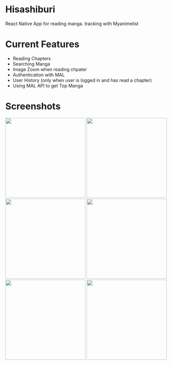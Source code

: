 # Hisashiburi
React Native App for reading manga. tracking with Myanimelist

# Current Features
* Reading Chapters
* Searching Manga
* Image Zoom when reading chpater
* Authentication with MAL
* User History (only when user is logged in and has read a chapter)
* Using MAL API to get Top Manga


# Screenshots

<img src="https://i.ibb.co/fksjZYr/Homepage.jpg" width="250px"/> <img src="https://i.ibb.co/GvMzZvq/Top-Manga-Page.jpg" width="250px"/> <img src="https://i.ibb.co/sRYTkBK/Log-In-Page.jpg" width="250px" /> 
<img src="https://i.ibb.co/FBmDpTg/Profile-Page.jpg" width="250px"/> <img src="https://i.ibb.co/QXsFKDY/Chapter-Page.jpg" width="250px"/> <img src="https://i.ibb.co/nffs8Wp/Chapter-Page-no-Nav.jpg" width="250px"/>
  
<br/>

